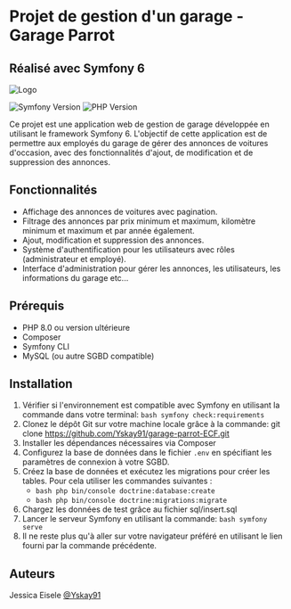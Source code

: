 # Projet de gestion d'un garage - Garage Parrot
## Réalisé avec Symfony 6
![Logo](https://garage-parrot.jessica-eisele.fr/images/logo.png)

![Symfony Version](https://img.shields.io/badge/Symfony-6.3-green)
![PHP Version](https://img.shields.io/badge/PHP-8.2-blue)

Ce projet est une application web de gestion de garage développée en utilisant le framework Symfony 6. L'objectif de cette application est de permettre aux employés du garage de gérer des annonces de voitures d'occasion, avec des fonctionnalités d'ajout, de modification et de suppression des annonces.

## Fonctionnalités

- Affichage des annonces de voitures avec pagination.
- Filtrage des annonces par prix minimum et maximum, kilomètre minimum et maximum et par année également.
- Ajout, modification et suppression des annonces.
- Système d'authentification pour les utilisateurs avec rôles (administrateur et employé).
- Interface d'administration pour gérer les annonces, les utilisateurs, les informations du garage etc...


## Prérequis

- PHP 8.0 ou version ultérieure
- Composer
- Symfony CLI
- MySQL (ou autre SGBD compatible)

## Installation

1. Vérifier si l'environnement est compatible avec Symfony en utilisant la commande dans votre terminal: ```bash symfony check:requirements```
2. Clonez le dépôt Git sur votre machine locale grâce à la commande: git clone https://github.com/Yskay91/garage-parrot-ECF.git
3. Installer les dépendances nécessaires via Composer
4. Configurez la base de données dans le fichier `.env` en spécifiant les paramètres de connexion à votre SGBD.
5. Créez la base de données et exécutez les migrations pour créer les tables. Pour cela utiliser les commandes suivantes :
    - ```bash php bin/console doctrine:database:create```
    - ```bash php bin/console doctrine:migrations:migrate```
6. Chargez les données de test grâce au fichier sql/insert.sql
7. Lancer le serveur Symfony en utilisant la commande: ```bash symfony serve```
8. Il ne reste plus qu'à aller sur votre navigateur préféré en utilisant le lien fourni par la commande précédente.

## Auteurs
 Jessica Eisele [@Yskay91](https://github.com/Yskay91)